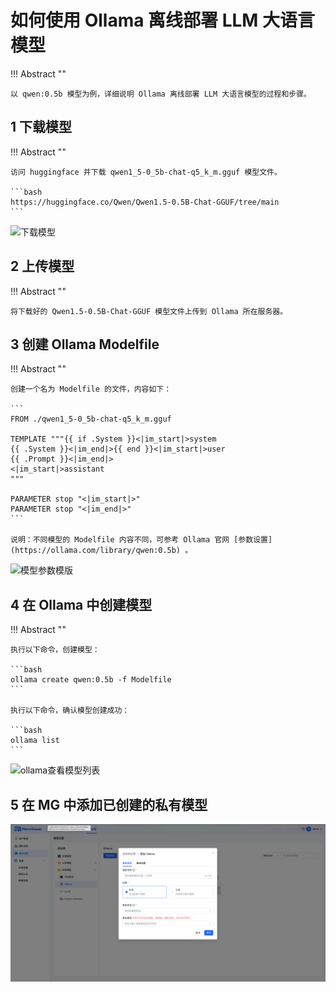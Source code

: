 # 如何使用 Ollama 离线部署 LLM 大语言模型

!!! Abstract ""

    以 qwen:0.5b 模型为例，详细说明 Ollama 离线部署 LLM 大语言模型的过程和步骤。

## 1 下载模型

!!! Abstract ""

    访问 huggingface 并下载 qwen1_5-0_5b-chat-q5_k_m.gguf 模型文件。

    ```bash
    https://huggingface.co/Qwen/Qwen1.5-0.5B-Chat-GGUF/tree/main
    ```

![下载模型](../img/FAQ/downModel.png)

## 2 上传模型

!!! Abstract ""

    将下载好的 Qwen1.5-0.5B-Chat-GGUF 模型文件上传到 Ollama 所在服务器。

## 3 创建 Ollama Modelfile

!!! Abstract ""

    创建一个名为 Modelfile 的文件，内容如下：

    ```
    FROM ./qwen1_5-0_5b-chat-q5_k_m.gguf

    TEMPLATE """{{ if .System }}<|im_start|>system
    {{ .System }}<|im_end|>{{ end }}<|im_start|>user
    {{ .Prompt }}<|im_end|>
    <|im_start|>assistant
    """

    PARAMETER stop "<|im_start|>"
    PARAMETER stop "<|im_end|>"
    ```

    说明：不同模型的 Modelfile 内容不同，可参考 Ollama 官网 [参数设置](https://ollama.com/library/qwen:0.5b) 。

![模型参数模版](../img/FAQ/modelSetting.png)

## 4 在 Ollama 中创建模型

!!! Abstract ""

    执行以下命令，创建模型：

    ```bash
    ollama create qwen:0.5b -f Modelfile
    ```

    执行以下命令，确认模型创建成功：

    ```bash
    ollama list
    ```

![ollama查看模型列表](../img/FAQ/ollamaList.png)

## 5 在 MG 中添加已创建的私有模型

![MaxKB中添加模型](../img/FAQ/MaxKBaddModel.png)
